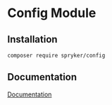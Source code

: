 # Config Module

## Installation

```
composer require spryker/config
```

## Documentation

[Documentation](https://spryker.github.io)
